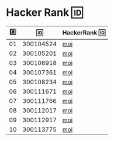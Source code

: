 # Hacker Rank :id:

|:hash:| :id:      | HackerRank :id: |
|------|-----------|-------------------------|
| 01   | 300104524 | [moi](https://hackerrank.com/moi)         |
| 02   | 300105201 | [moi](https://hackerrank.com/moi)         |
| 03   | 300106918 | [moi](https://hackerrank.com/moi)         |
| 04   | 300107361 | [moi](https://hackerrank.com/moi)         |
| 05   | 300108234 | [moi](https://hackerrank.com/moi)         |
| 06   | 300111671 | [moi](https://hackerrank.com/moi)         |
| 07   | 300111766 | [moi](https://hackerrank.com/moi)         |
| 08   | 300112017 | [moi](https://hackerrank.com/moi)         |
| 09   | 300112917 | [moi](https://hackerrank.com/moi)         |
| 10   | 300113775 | [moi](https://hackerrank.com/moi)         |
